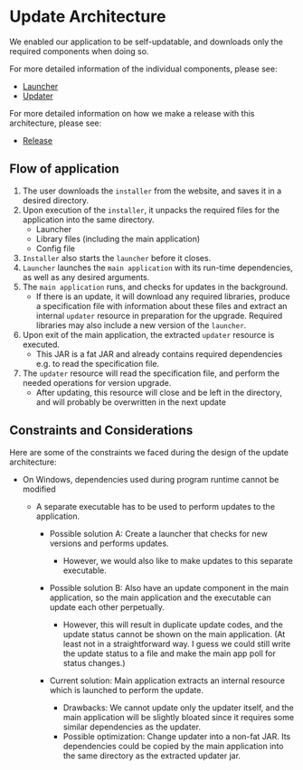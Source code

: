 # Update Architecture
We enabled our application to be self-updatable, and downloads only the required components when doing so.

For more detailed information of the individual components, please see:
 - [Launcher](Launcher.md)
 - [Updater](Updater.md)
 
For more detailed information on how we make a release with this architecture, please see:
 - [Release](Release.md)

## Flow of application
1. The user downloads the `installer` from the website, and saves it in a desired directory.
2. Upon execution of the `installer`, it unpacks the required files for the application into the same directory.
    - Launcher
    - Library files (including the main application)
    - Config file
3. `Installer` also starts the `launcher` before it closes.
4. `Launcher` launches the `main application` with its run-time dependencies, as well as any desired arguments.
5. The `main application` runs, and checks for updates in the background. 
    - If there is an update, it will download any required libraries, produce a specification file with information about these files and extract an internal `updater` resource in preparation for the upgrade. Required libraries may also include a new version of the `launcher`.
6. Upon exit of the main application, the extracted `updater` resource is executed.
    - This JAR is a fat JAR and already contains required dependencies e.g. to read the specification file.
7. The `updater` resource will read the specification file, and perform the needed operations for version upgrade.
    - After updating, this resource will close and be left in the directory, and will probably be overwritten in the next update

## Constraints and Considerations

Here are some of the constraints we faced during the design of the update architecture:

- On Windows, dependencies used during program runtime cannot be modified
    - A separate executable has to be used to perform updates to the application. 
    
        - Possible solution A: Create a launcher that checks for new versions and performs updates.
            - However, we would also like to make updates to this separate executable.
        - Possible solution B: Also have an update component in the main application, so the main application and the executable can update each other perpetually.
            - However, this will result in duplicate update codes, and the update status cannot be shown on the main application. (At least not in a straightforward way. I guess we could still write the update status to a file and make the main app poll for status changes.)
    
        - Current solution: Main application extracts an internal resource which is launched to perform the update.
            - Drawbacks: We cannot update only the updater itself, and the main application will be slightly bloated since it requires some similar dependencies as the updater.
            - Possible optimization: Change updater into a non-fat JAR. Its dependencies could be copied by the main application into the same directory as the extracted updater jar.
